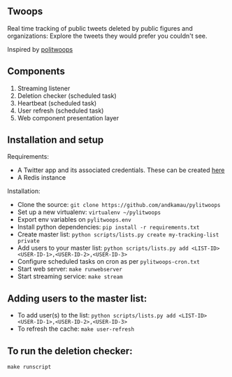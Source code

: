 ## Twoops

Real time tracking of public tweets deleted by public figures and organizations: Explore the tweets they would prefer you couldn't see.

Inspired by [politwoops](https://github.com/sunlightlabs/politwoops)

## Components

1. Streaming listener
2. Deletion checker (scheduled task)
3. Heartbeat (scheduled task)
4. User refresh (scheduled task)
5. Web component presentation layer


## Installation and setup

Requirements:
* A Twitter app and its associated credentials. These can be created [here](https://apps.twitter.com)
* A Redis instance

Installation:
* Clone the source: `git clone https://github.com/andkamau/pylitwoops`
* Set up a new virtualenv: `virtualenv ~/pylitwoops`
* Export env variables on `pylitwoops.env`
* Install python dependencies:  `pip install -r requirements.txt`
* Create master list: `python scripts/lists.py create my-tracking-list private`
* Add users to your master list: `python scripts/lists.py add <LIST-ID> <USER-ID-1>,<USER-ID-2>,<USER-ID-3>`
* Configure scheduled tasks on cron as per `pylitwoops-cron.txt`
* Start web server: `make runwebserver`
* Start streaming service: `make stream`

## Adding users to the master list:
* To add user(s) to the list: `python scripts/lists.py add <LIST-ID> <USER-ID-1>,<USER-ID-2>,<USER-ID-3>`
* To refresh the cache:  `make user-refresh`

## To run the deletion checker:

`make runscript`
